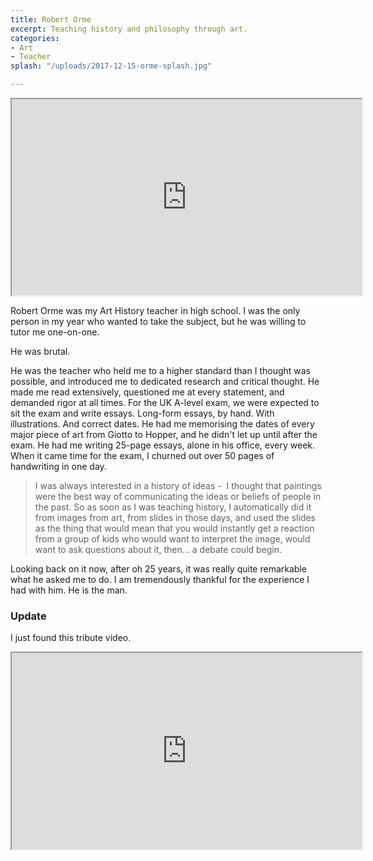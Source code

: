 ```yaml
---
title: Robert Orme
excerpt: Teaching history and philosophy through art.
categories:
- Art
- Teacher
splash: "/uploads/2017-12-15-orme-splash.jpg"

---
```

<iframe loading="lazy" width="560" height="314" src="https://youtu.be/J9aHyn3U3wQ" allowfullscreen="allowfullscreen" data-mce-fragment="1"></iframe>

Robert Orme was my Art History teacher in high school. I was the only person in my year who wanted to take the subject, but he was willing to tutor me one-on-one.

He was brutal.

He was the teacher who held me to a higher standard than I thought was possible, and introduced me to dedicated research and critical thought. He made me read extensively, questioned me at every statement, and demanded rigor at all times. For the UK A-level exam, we were expected to sit the exam and write essays. Long-form essays, by hand. With illustrations. And correct dates. He had me memorising the dates of every major piece of art from Giotto to Hopper, and he didn't let up until after the exam. He had me writing 25-page essays, alone in his office, every week. When it came time for the exam, I churned out over 50 pages of handwriting in one day.

> I was always interested in a history of ideas -  I thought that paintings were the best way of communicating the ideas or beliefs of people in the past. So as soon as I was teaching history, I automatically did it from images from art, from slides in those days, and used the slides as the thing that would mean that you would instantly get a reaction from a group of kids who would want to interpret the image, would want to ask questions about it, then… a debate could begin.

Looking back on it now, after oh 25 years, it was really quite remarkable what he asked me to do. I am tremendously thankful for the experience I had with him. He is the man.


### Update

I just found this tribute video.

<iframe loading="lazy" width="560" height="314" src="https://www.youtube.com/embed/D0NZdz8dLLM" allowfullscreen="allowfullscreen" data-mce-fragment="1"></iframe>